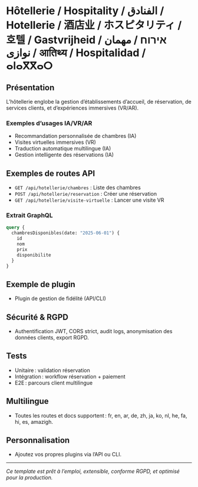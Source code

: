 # Hôtellerie / Hospitality / الفنادق / Hotellerie / 酒店业 / ホスピタリティ / 호텔 / Gastvrijheid / אירוח / مهمان نوازی / आतिथ्य / Hospitalidad / ⴰⵏⴰⴳⴳⴰⵔ

## Présentation
L’hôtellerie englobe la gestion d’établissements d’accueil, de réservation, de services clients, et d’expériences immersives (VR/AR).

### Exemples d’usages IA/VR/AR
- Recommandation personnalisée de chambres (IA)
- Visites virtuelles immersives (VR)
- Traduction automatique multilingue (IA)
- Gestion intelligente des réservations (IA)

## Exemples de routes API
- `GET /api/hotellerie/chambres` : Liste des chambres
- `POST /api/hotellerie/reservation` : Créer une réservation
- `GET /api/hotellerie/visite-virtuelle` : Lancer une visite VR

### Extrait GraphQL
```graphql
query {
  chambresDisponibles(date: "2025-06-01") {
    id
    nom
    prix
    disponibilite
  }
}
```

## Exemple de plugin
- Plugin de gestion de fidélité (API/CLI)

## Sécurité & RGPD
- Authentification JWT, CORS strict, audit logs, anonymisation des données clients, export RGPD.

## Tests
- Unitaire : validation réservation
- Intégration : workflow réservation + paiement
- E2E : parcours client multilingue

## Multilingue
- Toutes les routes et docs supportent : fr, en, ar, de, zh, ja, ko, nl, he, fa, hi, es, amazigh.

## Personnalisation
- Ajoutez vos propres plugins via l’API ou CLI.

---
*Ce template est prêt à l’emploi, extensible, conforme RGPD, et optimisé pour la production.*
